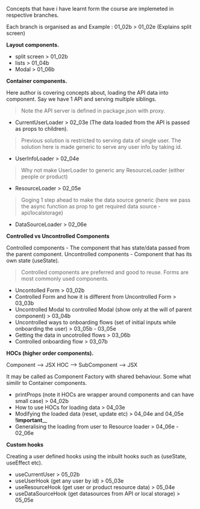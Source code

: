 Concepts that have i have learnt form the course are implemeted in respective branches.

Each branch is organised as <branch><beginning> and <branch><ending> 
Example :  01_02b > 01_02e (Explains split screen)

**Layout components.**

* split screen > 01_02b
* lists        > 01_04b
* Modal        > 01_06b 

**Container components.**

Here author is covering concepts about, loading the API data into component. 
Say we have 1 API and serving multiple siblings. 
> Note the API server is defined in package.json with proxy.

* CurrentUserLoader > 02_03e (The data loaded from the API is passed as props to children).
> Previous solution is restricted to serving data of single user. The solution here is made generic to serve any user info by taking id. 
* UserInfoLoader > 02_04e
> Why not make UserLoader to generic any ResourceLoader (either people or product)
* ResourceLoader > 02_05e
> Goging 1 step ahead to make the data source generic (here we pass the async function as prop to get required data source -api/localstorage)
* DataSourceLoader > 02_06e

**Controlled vs Uncontrolled Components**

Controlled components - The component that has state/data passed from the parent component. 
Uncontrolled components - Component that has its own state (useState). 

>Controlled components are preferred and good to reuse.
>Forms are most commonly used components.

* Uncontolled Form > 03_02b 
* Controlled Form and how it is different from Uncontrolled Form > 03_03b
* Uncontrolled Modal to controlled Modal (show only at the will of parent component) > 03_04b
* Uncontrolled ways to onboarding flows (set of initial inputs while onboarding the user) > 03_05b - 03_05e
* Getting the data in uncotrolled flows > 03_06b
* Controlled onboarding flow > 03_07b

**HOCs (higher order components).**

Component --> <p1>JSX</p1>
HOC --> SubComponent --> <p1>JSX</p1>

It may be called as Component Factory with shared behaviour. Some what similir to Container components.

* printProps (note it HOCs are wrapper around components and can have small case) > 04_02b
* How to use HOCs for loading data > 04_03e
* Modifying the loaded data (reset, update etc) > 04_04e and 04_05e **!important**__
* Generalising the loading from user to Resource loader > 04_06e - 02_06e

 **Custom hooks**

 Creating a user defined hooks using the inbuilt hooks such as (useState, useEffect etc). 

 * useCurrentUser > 05_02b
 * useUserHook (get any user by id) > 05_03e
 * useResourceHook (get user or product resource data) > 05_04e
 * useDataSourceHook (get datasources from API or local storage) > 05_05e


 
